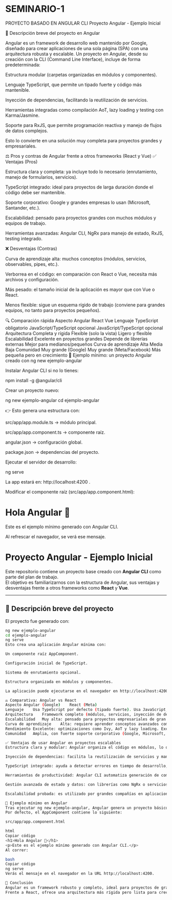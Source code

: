 # SEMINARIO-1
PROYECTO BASADO EN ANGULAR CLI
Proyecto Angular - Ejemplo Inicial

📌 Descripción breve del proyecto en Angular

Angular es un framework de desarrollo web mantenido por Google, diseñado para crear aplicaciones de una sola página (SPA) con una arquitectura robusta y escalable.
Un proyecto en Angular, desde su creación con la CLI (Command Line Interface), incluye de forma predeterminada:

Estructura modular (carpetas organizadas en módulos y componentes).

Lenguaje TypeScript, que permite un tipado fuerte y código más mantenible.

Inyección de dependencias, facilitando la reutilización de servicios.

Herramientas integradas como compilación AoT, lazy loading y testing con Karma/Jasmine.

Soporte para RxJS, que permite programación reactiva y manejo de flujos de datos complejos.

Esto lo convierte en una solución muy completa para proyectos grandes y empresariales.

⚖️ Pros y contras de Angular frente a otros frameworks (React y Vue)
✅ Ventajas (Pros)

Estructura clara y completa: ya incluye todo lo necesario (enrutamiento, manejo de formularios, servicios).

TypeScript integrado: ideal para proyectos de larga duración donde el código debe ser mantenible.

Soporte corporativo: Google y grandes empresas lo usan (Microsoft, Santander, etc.).

Escalabilidad: pensado para proyectos grandes con muchos módulos y equipos de trabajo.

Herramientas avanzadas: Angular CLI, NgRx para manejo de estado, RxJS, testing integrado.

❌ Desventajas (Contras)

Curva de aprendizaje alta: muchos conceptos (módulos, servicios, observables, pipes, etc.).

Verborrea en el código: en comparación con React o Vue, necesita más archivos y configuración.

Más pesado: el tamaño inicial de la aplicación es mayor que con Vue o React.

Menos flexible: sigue un esquema rígido de trabajo (conviene para grandes equipos, no tanto para proyectos pequeños).

🔍 Comparación rápida
Aspecto	Angular	React	Vue
Lenguaje	TypeScript obligatorio	JavaScript/TypeScript opcional	JavaScript/TypeScript opcional
Arquitectura	Completa y rígida	Flexible (solo la vista)	Ligero y flexible
Escalabilidad	Excelente en proyectos grandes	Depende de librerías externas	Mejor para medianos/pequeños
Curva de aprendizaje	Alta	Media	Baja
Comunidad	Muy grande (Google)	Muy grande (Meta/Facebook)	Más pequeña pero en crecimiento
🚀 Ejemplo mínimo: un proyecto Angular creado con ng new ejemplo-angular

Instalar Angular CLI si no lo tienes:

npm install -g @angular/cli


Crear un proyecto nuevo:

ng new ejemplo-angular
cd ejemplo-angular


👉 Esto genera una estructura con:

src/app/app.module.ts → módulo principal.

src/app/app.component.ts → componente raíz.

angular.json → configuración global.

package.json → dependencias del proyecto.

Ejecutar el servidor de desarrollo:

ng serve


La app estará en: http://localhost:4200
.

Modificar el componente raíz (src/app/app.component.html):

<h1>Hola Angular 🚀</h1>
<p>Este es el ejemplo mínimo generado con Angular CLI.</p>


Al refrescar el navegador, se verá ese mensaje.
# Proyecto Angular - Ejemplo Inicial

Este repositorio contiene un proyecto base creado con **Angular CLI** como parte del plan de trabajo.  
El objetivo es familiarizarnos con la estructura de Angular, sus ventajas y desventajas frente a otros frameworks como **React** y **Vue**.

---

## 📌 Descripción breve del proyecto

El proyecto fue generado con:

```bash
ng new ejemplo-angular
cd ejemplo-angular
ng serve
Esto crea una aplicación Angular mínima con:

Un componente raíz AppComponent.

Configuración inicial de TypeScript.

Sistema de enrutamiento opcional.

Estructura organizada en módulos y componentes.

La aplicación puede ejecutarse en el navegador en http://localhost:4200/.

⚖️ Comparativa: Angular vs React
Aspecto	Angular (Google)	React (Meta)
Lenguaje	Usa TypeScript por defecto (tipado fuerte).	Usa JavaScript, con soporte opcional para TypeScript.
Arquitectura	Framework completo (módulos, servicios, inyección de dependencias, CLI robusta).	Librería enfocada en la vista; depende de librerías externas.
Escalabilidad	Muy alta: pensado para proyectos empresariales de gran tamaño.	Buena, pero depende de la arquitectura definida por el equipo.
Curva de aprendizaje	Alta: requiere aprender conceptos avanzados como RxJS, NgRx, módulos, etc.	Media: más flexible, rápido de iniciar.
Rendimiento	Excelente: optimizaciones como Ivy, AoT y lazy loading.	Excelente: Virtual DOM muy eficiente.
Comunidad	Amplia, con fuerte soporte corporativo (Google, Microsoft, bancos, etc.).	La más grande en frameworks front-end, con enorme ecosistema.

✅ Ventajas de usar Angular en proyectos escalables
Estructura clara y modular: Angular organiza el código en módulos, lo que permite dividir proyectos grandes en partes más manejables.

Inyección de dependencias: facilita la reutilización de servicios y mantiene el código desacoplado y mantenible.

TypeScript integrado: ayuda a detectar errores en tiempo de desarrollo, lo que reduce problemas en proyectos grandes.

Herramientas de productividad: Angular CLI automatiza generación de componentes, módulos y servicios, lo que acelera el trabajo en equipos grandes.

Gestión avanzada de estado y datos: con librerías como NgRx o servicios reactivos basados en RxJS, se pueden manejar flujos de datos complejos.

Escalabilidad probada: es utilizado por grandes compañías en aplicaciones críticas, lo que demuestra su robustez para proyectos de gran escala.

🚀 Ejemplo mínimo en Angular
Tras ejecutar ng new ejemplo-angular, Angular genera un proyecto básico.
Por defecto, el AppComponent contiene lo siguiente:

src/app/app.component.html

html
Copiar código
<h1>Hola Angular 🚀</h1>
<p>Este es el ejemplo mínimo generado con Angular CLI.</p>
Al correr:

bash
Copiar código
ng serve
Verás el mensaje en el navegador en la URL http://localhost:4200.

🏁 Conclusión
Angular es un framework robusto y completo, ideal para proyectos de gran escala y equipos de trabajo grandes.
Frente a React, ofrece una arquitectura más rígida pero lista para crecer sin necesidad de tantas librerías externas.
